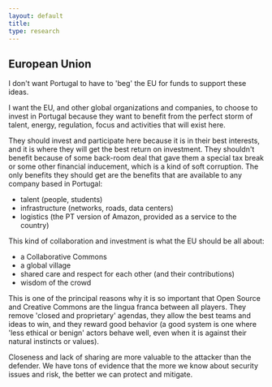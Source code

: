```yaml
---
layout: default
title:
type: research
---
```


## European Union

I don't want Portugal to have to 'beg' the EU for funds to support these ideas. 

I want the EU, and other global organizations and companies, to choose to invest in Portugal because they want to benefit from the perfect storm of talent, energy, regulation, focus and activities that will exist here.

They should invest and participate here because it is in their best interests, and it is where they will get the best return on investment.  They shouldn't benefit because of some back-room deal that gave them a special tax break or some other financial inducement, which is a kind of soft corruption. The only benefits they should get are the benefits that are available to any company based in Portugal: 
* talent (people, students)
* infrastructure (networks, roads, data centers)
* logistics (the PT version of Amazon, provided as a service to the country)

This kind of collaboration and investment is what the EU should be all about:  
* a Collaborative Commons
* a global village
* shared care and respect for each other (and their contributions)
* wisdom of the crowd

This is one of the principal reasons why it is so important that Open Source and Creative Commons are the lingua franca between all players. They remove 'closed and proprietary' agendas, they allow the best teams and ideas to win, and they reward good behavior (a good system is one where 'less ethical or benign' actors behave well, even when it is against their natural instincts or values).

Closeness and lack of sharing are more valuable to the attacker than the defender. We have tons of evidence that the more we know about security issues and risk, the better we can protect and mitigate.
